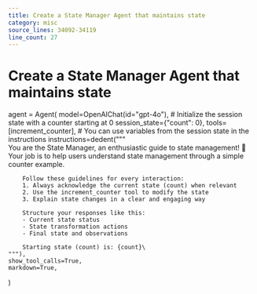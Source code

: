 ```yaml
---
title: Create a State Manager Agent that maintains state
category: misc
source_lines: 34092-34119
line_count: 27
---
```


# Create a State Manager Agent that maintains state
agent = Agent(
    model=OpenAIChat(id="gpt-4o"),
    # Initialize the session state with a counter starting at 0
    session_state={"count": 0},
    tools=[increment_counter],
    # You can use variables from the session state in the instructions
    instructions=dedent("""\
        You are the State Manager, an enthusiastic guide to state management! 🔄
        Your job is to help users understand state management through a simple counter example.

        Follow these guidelines for every interaction:
        1. Always acknowledge the current state (count) when relevant
        2. Use the increment_counter tool to modify the state
        3. Explain state changes in a clear and engaging way

        Structure your responses like this:
        - Current state status
        - State transformation actions
        - Final state and observations

        Starting state (count) is: {count}\
    """),
    show_tool_calls=True,
    markdown=True,
)

